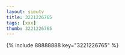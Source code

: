 ```yaml
--- 
layout: sieutv
title: 3221226765
tags: [xxx]
thumb: 3221226765
---
```

{% include 88888888 key="3221226765" %} 
